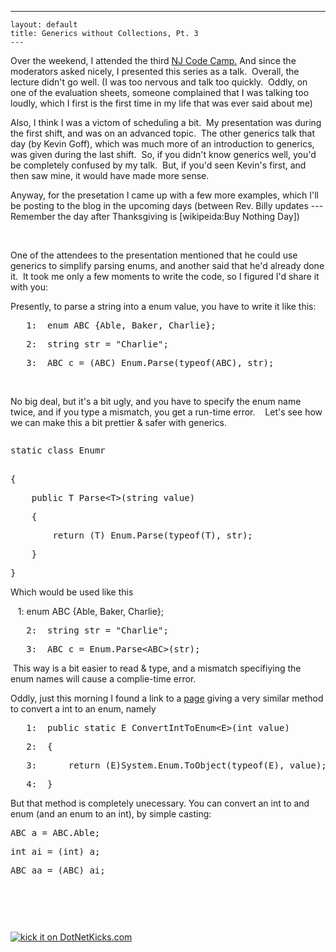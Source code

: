   ---
    layout: default
    title: Generics without Collections, Pt. 3
    ---

  <p>Over the weekend, I attended the third <a href="http://www.njcodecamp.org/">NJ Code Camp.</a> And since the moderators asked nicely, I presented this series as a talk.  Overall, the lecture didn't go well. (I was too nervous and talk too quickly.  Oddly, on one of the evaluation sheets, someone complained that I was talking too loudly, which I first is the first time in my life that was ever said about me)</p> <p>Also, I think I was a victom of scheduling a bit.  My presentation was during the first shift, and was on an advanced topic.  The other generics talk that day (by Kevin Goff), which was much more of an introduction to generics, was given during the last shift.  So, if you didn't know generics well, you'd be completely confused by my talk.  But, if you'd seen Kevin's first, and then saw mine, it would have made more sense.</p> <p>Anyway, for the presetation I came up with a few more examples, which I'll be posting to the blog in the upcoming days (between Rev. Billy updates --- Remember the day after Thanksgiving is [wikipeida:Buy Nothing Day])</p> <p> </p> <p>One of the attendees to the presentation mentioned that he could use generics to simplify parsing enums, and another said that he'd already done it.  It took me only a few moments to write the code, so I figured I'd share it with you:</p> <p>Presently, to parse a string into a enum value, you have to write it like this:</p> <div class="csharpcode"><pre class="alt"><span class="lnum">   1:  </span><span class="kwrd">enum</span> ABC {Able, Baker, Charlie};</pre><pre><span class="lnum">   2:  </span><span class="kwrd">string</span> str = <span class="str">"Charlie"</span>;</pre><pre class="alt"><span class="lnum">   3:  </span>ABC c = (ABC) Enum.Parse(<span class="kwrd">typeof</span>(ABC), str);</pre></div>
<p> </p>
<p>No big deal, but it's a bit ugly, and you have to specify the enum name twice, and if you type a mismatch, you get a run-time error.    Let's see how we can make this a bit prettier &amp; safer with generics.</p>
<div class="csharpcode"><pre class="alt"><p><span class="kwrd">static</span> <span class="kwrd">class</span> Enumr</p>
{</pre><pre class="alt">    <span class="kwrd">public</span> T Parse&lt;T&gt;(<span class="kwrd">string</span> <span class="kwrd">value</span>)</pre><pre>    {</pre><pre class="alt">        <span class="kwrd">return</span> (T) Enum.Parse(<span class="kwrd">typeof</span>(T), str);</pre><pre>    }</pre><pre class="alt">}</pre>
<p>Which would be used like this </p></div>
<p><span class="lnum">   1: </span><span class="kwrd">enum</span> ABC {Able, Baker, Charlie};</p>
<div class="csharpcode"><pre><span class="lnum">   2:  </span><span class="kwrd">string</span> str = <span class="str">"Charlie"</span>;</pre><pre class="alt"><span class="lnum">   3:  </span>ABC c = Enum.Parse&lt;ABC&gt;(str);</pre></div>
<p> This way is a bit easier to read &amp; type, and a mismatch specifiying the enum names will cause a complie-time error.</p>
<p>Oddly, just this morning I found a link to a <a href="http://www.codekeep.net/snippets/5fd04f07-a8cc-445c-9fbe-a076cb133afd.aspx">page</a> giving a very similar method to convert a int to an enum, namely</p>
<div class="csharpcode"><pre class="alt"><span class="lnum">   1:  </span><span class="kwrd">public</span> <span class="kwrd">static</span> E ConvertIntToEnum&lt;E&gt;(<span class="kwrd">int</span> <span class="kwrd">value</span>)</pre><pre><span class="lnum">   2:  </span>{</pre><pre class="alt"><span class="lnum">   3:  </span>    <span class="kwrd">return</span> (E)System.Enum.ToObject(<span class="kwrd">typeof</span>(E), <span class="kwrd">value</span>);</pre><pre><span class="lnum">   4:  </span>}</pre></div>But that method is completely unecessary. You can convert an int to and enum (and an enum to an int), by simple casting: 
<p>
</p><div class="csharpcode"><pre class="alt">ABC a = ABC.Able;</pre><pre><span class="kwrd">int</span> ai = (<span class="kwrd">int</span>) a;</pre><pre class="alt">ABC aa = (ABC) ai;</pre></div>
<p> </p>
<p> </p><pre></pre><a href="http://www.dotnetkicks.com/kick/?url=http://honestillusion.com/blogs/blog_0/archive/2006/11/20/Generics-without-Collections_2C00_-Pt.-3.aspx"><img alt="kick it on DotNetKicks.com" src="http://www.dotnetkicks.com/Services/Images/KickItImageGenerator.ashx?url=http://honestillusion.com/blogs/blog_0/archive/2006/11/20/Generics-without-Collections_2C00_-Pt.-3.aspx" border="0" /></a>
